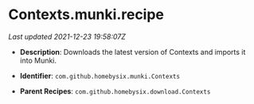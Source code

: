 # Contexts.munki.recipe

_Last updated 2021-12-23 19:58:07Z_

- **Description**: Downloads the latest version of Contexts and imports it into Munki.

- **Identifier**: `com.github.homebysix.munki.Contexts`

- **Parent Recipes**: `com.github.homebysix.download.Contexts`